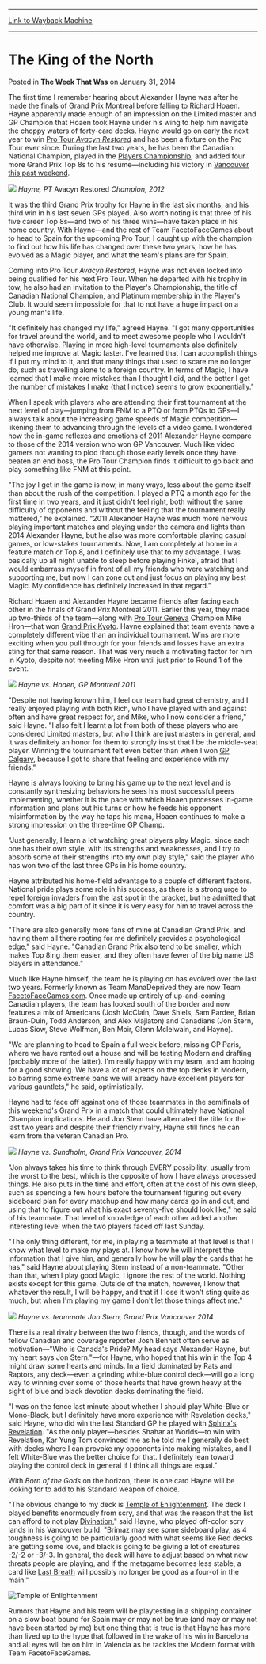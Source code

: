 
---
[Link to Wayback Machine](https://web.archive.org/web/20211023205531/https://magic.wizards.com/en/articles/archive/week-was/king-north-2014-01-31)

[_metadata_:description]:- "The first time I remember hearing about Alexander Hayne was after he made the finals of Grand Prix Montreal before falling to Richard Hoaen. Hayne apparently made enough of an impression on the Limited master and GP Champion that Hoaen took Hayne under his wing to help him navigate the choppy waters of forty-card decks. Hayne would go on early the next year to win Pro Tour"
[_metadata_:generator]:- "Drupal 7 (http://drupal.org)"
[_metadata_:node]:- "153726"
[_metadata_:publish_date]:- "2014-01-31"
[_metadata_:source]:- "div-main-content"
[_metadata_:title]:- "The King of the North"
[_metadata_:wayback_capture_timestamp]:- "2021-10-23 20:55:31"
[_metadata_:wayback_raw_url]:- "https://web.archive.org/web/20211023205531id_/https://magic.wizards.com/en/articles/archive/week-was/king-north-2014-01-31"
[_metadata_:wayback_url]:- "https://magic.wizards.com/en/articles/archive/week-was/king-north-2014-01-31"
---


The King of the North
=====================



 Posted in **The Week That Was**
 on January 31, 2014 










The first time I remember hearing about Alexander Hayne was after he made the finals of [Grand Prix Montreal](http://archive.wizards.com/magic/magazine/article.aspx?x=mtg/daily/eventcoverage/gpmon11/welcome) before falling to Richard Hoaen. Hayne apparently made enough of an impression on the Limited master and GP Champion that Hoaen took Hayne under his wing to help him navigate the choppy waters of forty-card decks. Hayne would go on early the next year to win [Pro Tour *Avacyn Restored*](http://archive.wizards.com/magic/magazine/article.aspx?x=mtg/daily/eventcoverage/ptavr12/welcome) and has been a fixture on the Pro Tour ever since. During the last two years, he has been the Canadian National Champion, played in the [Players Championship](http://archive.wizards.com/magic/magazine/article.aspx?x=mtg/daily/eventcoverage/tpc12/welcome), and added four more Grand Prix Top 8s to his resume—including his victory in [Vancouver this past weekend](http://archive.wizards.com/magic/magazine/article.aspx?x=mtg/daily/eventcoverage/gpvan14/welcome).


![](https://media.wizards.com/legacy/mtg/images/daily/events/ptavr12/620.jpg)
*Hayne, PT* Avacyn Restored *Champion, 2012*

It was the third Grand Prix trophy for Hayne in the last six months, and his third win in his last seven GPs played. Also worth noting is that three of his five career Top 8s—and two of his three wins—have taken place in his home country. With Hayne—and the rest of Team FacetoFaceGames about to head to Spain for the upcoming Pro Tour, I caught up with the champion to find out how his life has changed over these two years, how he has evolved as a Magic player, and what the team's plans are for Spain.


Coming into Pro Tour *Avacyn Restored*, Hayne was not even locked into being qualified for his next Pro Tour. When he departed with his trophy in tow, he also had an invitation to the Player's Championship, the title of Canadian National Champion, and Platinum membership in the Player's Club. It would seem impossible for that to not have a huge impact on a young man's life.


"It definitely has changed my life," agreed Hayne. "I got many opportunities for travel around the world, and to meet awesome people who I wouldn't have otherwise. Playing in more high-level tournaments also definitely helped me improve at Magic faster. I've learned that I can accomplish things if I put my mind to it, and that many things that used to scare me no longer do, such as travelling alone to a foreign country. In terms of Magic, I have learned that I make more mistakes than I thought I did, and the better I get the number of mistakes I make (that I notice) seems to grow exponentially."


When I speak with players who are attending their first tournament at the next level of play—jumping from FNM to a PTQ or from PTQs to GPs—I always talk about the increasing game speeds of Magic competition—likening them to advancing through the levels of a video game. I wondered how the in-game reflexes and emotions of 2011 Alexander Hayne compare to those of the 2014 version who won GP Vancouver. Much like video gamers not wanting to plod through those early levels once they have beaten an end boss, the Pro Tour Champion finds it difficult to go back and play something like FNM at this point.


"The joy I get in the game is now, in many ways, less about the game itself than about the rush of the competition. I played a PTQ a month ago for the first time in two years, and it just didn't feel right, both without the same difficulty of opponents and without the feeling that the tournament really mattered," he explained. "2011 Alexander Hayne was much more nervous playing important matches and playing under the camera and lights than 2014 Alexander Hayne, but he also was more comfortable playing casual games, or low-stakes tournaments. Now, I am completely at home in a feature match or Top 8, and I definitely use that to my advantage. I was basically up all night unable to sleep before playing Finkel, afraid that I would embarrass myself in front of all my friends who were watching and supporting me, but now I can zone out and just focus on playing my best Magic. My confidence has definitely increased in that regard."


Richard Hoaen and Alexander Hayne became friends after facing each other in the finals of Grand Prix Montreal 2011. Earlier this year, they made up two-thirds of the team—along with [Pro Tour Geneva](http://archive.wizards.com/Magic/Magazine/Events.aspx?x=mtgevent/ptgen07/welcome) Champion Mike Hron—that won [Grand Prix Kyoto](http://archive.wizards.com/magic/magazine/article.aspx?x=mtg/daily/eventcoverage/gpkyo13/welcome). Hayne explained that team events have a completely different vibe than an individual tournament. Wins are more exciting when you pull through for your friends and losses have an extra sting for that same reason. That was very much a motivating factor for him in Kyoto, despite not meeting Mike Hron until just prior to Round 1 of the event.


![](https://web.archive.org/web/20150907004654im_/http://archive.wizards.com/mtg/images/daily/events/gpmon11/F-HayneHoaen.JPG)
*Hayne vs. Hoaen, GP Montreal 2011*

"Despite not having known him, I feel our team had great chemistry, and I really enjoyed playing with both Rich, who I have played with and against often and have great respect for, and Mike, who I now consider a friend," said Hayne. "I also felt I learnt a lot from both of these players who are considered Limited masters, but who I think are just masters in general, and it was definitely an honor for them to strongly insist that I be the middle-seat player. Winning the tournament felt even better than when I won [GP Calgary](http://archive.wizards.com/magic/magazine/article.aspx?x=mtg/daily/eventcoverage/gpcal13/welcome), because I got to share that feeling and experience with my friends."


Hayne is always looking to bring his game up to the next level and is constantly synthesizing behaviors he sees his most successful peers implementing, whether it is the pace with which Hoaen processes in-game information and plans out his turns or how he feeds his opponent misinformation by the way he taps his mana, Hoaen continues to make a strong impression on the three-time GP Champ.


"Just generally, I learn a lot watching great players play Magic, since each one has their own style, with its strengths and weaknesses, and I try to absorb some of their strengths into my own play style," said the player who has won two of the last three GPs in his home country.


Hayne attributed his home-field advantage to a couple of different factors. National pride plays some role in his success, as there is a strong urge to repel foreign invaders from the last spot in the bracket, but he admitted that comfort was a big part of it since it is very easy for him to travel across the country.


"There are also generally more fans of mine at Canadian Grand Prix, and having them all there rooting for me definitely provides a psychological edge," said Hayne. "Canadian Grand Prix also tend to be smaller, which makes Top 8ing them easier, and they often have fewer of the big name US players in attendance."


Much like Hayne himself, the team he is playing on has evolved over the last two years. Formerly known as Team ManaDeprived they are now Team [FacetoFaceGames.com](http://www.facetofacegames.com/). Once made up entirely of up-and-coming Canadian players, the team has looked south of the border and now features a mix of Americans (Josh McClain, Dave Shiels, Sam Pardee, Brian Braun-Duin, Todd Anderson, and Alex Majlaton) and Canadians (Jon Stern, Lucas Siow, Steve Wolfman, Ben Moir, Glenn McIelwain, and Hayne).


"We are planning to head to Spain a full week before, missing GP Paris, where we have rented out a house and will be testing Modern and drafting (probably more of the latter). I'm really happy with my team, and am hoping for a good showing. We have a lot of experts on the top decks in Modern, so barring some extreme bans we will already have excellent players for various gauntlets," he said, optimistically.


Hayne had to face off against one of those teammates in the semifinals of this weekend's Grand Prix in a match that could ultimately have National Champion implications. He and Jon Stern have alternated the title for the last two years and despite their friendly rivalry, Hayne still finds he can learn from the veteran Canadian Pro.


![](https://media.wizards.com/legacy/mtg/images/daily/events/gpvan14/f_hayne_sundholm.jpg)
*Hayne vs. Sundholm, Grand Prix Vancouver, 2014*

"Jon always takes his time to think through EVERY possibility, usually from the worst to the best, which is the opposite of how I have always processed things. He also puts in the time and effort, often at the cost of his own sleep, such as spending a few hours before the tournament figuring out every sideboard plan for every matchup and how many cards go in and out, and using that to figure out what his exact seventy-five should look like," he said of his teammate. That level of knowledge of each other added another interesting level when the two players faced off last Sunday.


"The only thing different, for me, in playing a teammate at that level is that I know what level to make my plays at. I know how he will interpret the information that I give him, and generally how he will play the cards that he has," said Hayne about playing Stern instead of a non-teammate. "Other than that, when I play good Magic, I ignore the rest of the world. Nothing exists except for this game. Outside of the match, however, I know that whatever the result, I will be happy, and that if I lose it won't sting quite as much, but when I'm playing my game I don't let those things affect me."


![](https://media.wizards.com/legacy/mtg/images/daily/events/gpvan14/sf_hayne_stern.jpg)
*Hayne vs. teammate Jon Stern, Grand Prix Vancouver 2014*

There is a real rivalry between the two friends, though, and the words of fellow Canadian and coverage reporter Josh Bennett often serve as motivation—"Who is Canada's Pride? My head says Alexander Hayne, but my heart says Jon Stern."—for Hayne, who hoped that his win in the Top 4 might draw some hearts and minds. In a field dominated by Rats and Raptors, any deck—even a grinding white-blue control deck—will go a long way to winning over some of those hearts that have grown heavy at the sight of blue and black devotion decks dominating the field.


"I was on the fence last minute about whether I should play White-Blue or Mono-Black, but I definitely have more experience with Revelation decks," said Hayne, who did win the last Standard GP he played with [Sphinx's Revelation](https://gatherer.wizards.com/Pages/Card/Details.aspx?name=Sphinx%27s+Revelation). "As the only player—besides Shahar at Worlds—to win with Revelation, Kar Yung Tom convinced me as he told me I generally do best with decks where I can provoke my opponents into making mistakes, and I felt White-Blue was the better choice for that. I definitely lean toward playing the control deck in general if I think all things are equal."


With *Born of the Gods* on the horizon, there is one card Hayne will be looking for to add to his Standard weapon of choice.


"The obvious change to my deck is [Temple of Enlightenment](https://gatherer.wizards.com/Pages/Card/Details.aspx?name=Temple+of+Enlightenment). The deck I played benefits enormously from scry, and that was the reason that the list can afford to not play [Divination](https://gatherer.wizards.com/Pages/Card/Details.aspx?name=Divination)," said Hayne, who played off-color scry lands in his Vancouver build. "Brimaz may see some sideboard play, as 4 toughness is going to be particularly good with what seems like Red decks are getting some love, and black is going to be giving a lot of creatures -2/-2 or -3/-3. In general, the deck will have to adjust based on what new threats people are playing, and if the metagame becomes less stable, a card like [Last Breath](https://gatherer.wizards.com/Pages/Card/Details.aspx?name=Last+Breath) will possibly no longer be good as a four-of in the main."



![Temple of Enlightenment](http://gatherer.wizards.com/Handlers/Image.ashx?size=small&type=card&name=Temple%20of%20Enlightenment&options=)


Rumors that Hayne and his team will be playtesting in a shipping container on a slow boat bound for Spain may or may not be true (and may or may not have been started by me) but one thing that is true is that Hayne has more than lived up to the hype that followed in the wake of his win in Barcelona and all eyes will be on him in Valencia as he tackles the Modern format with Team FacetoFaceGames.







